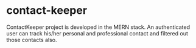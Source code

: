 # contact-keeper
ContactKeeper project is developed in the MERN stack. 
An authenticated user can track his/her personal and professional contact and filtered out those contacts also.
